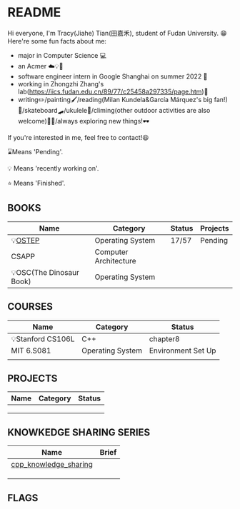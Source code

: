 # README

Hi everyone, I'm Tracy(Jiahe) Tian(田嘉禾), student of Fudan University. 😁
Here're some fun facts about me:
* major in Computer Science 💻
* an Acmer ☁️💡🎈
* software engineer intern in Google Shanghai on summer 2022 🦴
* working in Zhongzhi Zhang's lab(https://iics.fudan.edu.cn/89/77/c25458a297335/page.htm)🧪
* writing✏️/painting🖌️/reading(Milan Kundela&García Márquez's big fan!)👨/skateboard🛹/ukulele🎸/climing(other outdoor activities are also welcome)🧗‍♀️/always exploring new things!🕶️

If you're interested in me, feel free to contact!😆



⌛️Means 'Pending'.

💡 Means 'recently working on'.

⭐️ Means 'Finished'.

## BOOKS

| Name                                                         | Category              | Status | Projects |
| ------------------------------------------------------------ | --------------------- | ------ | -------- |
| 💡[OSTEP](https://github.com/tracyqwerty/operating_system_knowledge_sharing/tree/main/OSTEP) | Operating System      | 17/57  | Pending  |
| CSAPP                                                        | Computer Architecture |        |          |
| 💡OSC(The Dinosaur Book)                                      | Operating System      |        |          |

## COURSES

| Name             | Category         | Status             |
| ---------------- | ---------------- | ------------------ |
| 💡Stanford CS106L | C++              | chapter8           |
| MIT 6.S081       | Operating System | Environment Set Up |
|                  |                  |                    |

## PROJECTS

| Name | Category | Status |
| ---- | -------- | ------ |
|      |          |        |
|      |          |        |
|      |          |        |

## KNOWKEDGE SHARING SERIES
| Name                                                         | Brief |
| ------------------------------------------------------------ | ----- |
| [cpp_knowledge_sharing](https://github.com/tracyqwerty/cpp_knowledge_sharing) |       |
|                                                              |       |
|                                                              |       |
|                                                              |       |


## FLAGS
